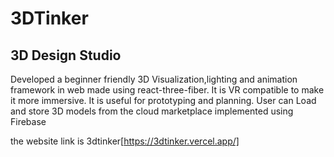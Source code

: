 # 3DTinker

 ## 3D Design Studio 
 Developed a beginner friendly 3D Visualization,lighting and animation framework in web
made using react-three-fiber. It is VR compatible to make it more immersive. It is useful for prototyping and
planning.
User can Load and store 3D models from the cloud marketplace implemented using Firebase

the website link is 3dtinker[https://3dtinker.vercel.app/]
